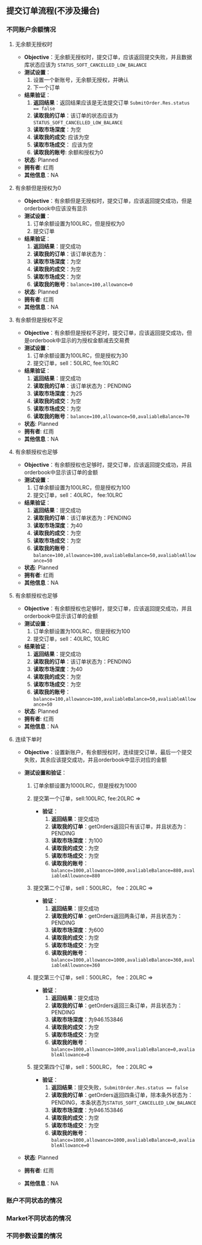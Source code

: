 ## 提交订单流程(不涉及撮合)

### 不同账户余额情况

1. 无余额无授权时
    - **Objective**：无余额无授权时，提交订单，应该返回提交失败，并且数据库状态应该为 `STATUS_SOFT_CANCELLED_LOW_BALANCE`
    - **测试设置**：
        1. 设置一个新账号，无余额无授权，并确认
        2. 下一个订单
    - **结果验证**：
        1. **返回结果**：返回结果应该是无法提交订单 `SubmitOrder.Res.status == false`
        1. **读取我的订单**：该订单的状态应该为 `STATUS_SOFT_CANCELLED_LOW_BALANCE`
        1. **读取市场深度**：为空
        1. **读取我的成交**: 应该为空
        1. **读取市场成交**： 应该为空
        1. **读取我的账号**: 余额和授权为0
    - **状态**: Planned
    - **拥有者**: 红雨
    - **其他信息**：NA
    
    
1. 有余额但是授权为0
    - **Objective**：有余额但是无授权时，提交订单，应该返回提交成功，但是orderbook中应该没有显示
    - **测试设置**：
        1. 订单余额设置为100LRC，但是授权为0
        2. 提交订单
    - **结果验证**：
        1. **返回结果**：提交成功
        1. **读取我的订单**：该订单状态为：
        1. **读取市场深度**：为空
        1. **读取我的成交**：为空
        1. **读取市场成交**：为空
        1. **读取我的账号**：`balance=100,allowance=0`
    - **状态**: Planned
    - **拥有者**: 红雨
    - **其他信息**：NA
    
1. 有余额但是授权不足
    - **Objective**：有余额但是授权不足时，提交订单，应该返回提交成功，但是orderbook中显示的为授权金额减去交易费
    - **测试设置**：
        1. 订单余额设置为100LRC，但是授权为30
        2. 提交订单，sell：50LRC, fee:10LRC
    - **结果验证**：
        1. **返回结果**：提交成功
        1. **读取我的订单**：该订单状态为：PENDING
        1. **读取市场深度**：为25
        1. **读取我的成交**：为空
        1. **读取市场成交**：为空
        1. **读取我的账号**：`balance=100,allowance=50,avaliableBalance=70`
    - **状态**: Planned
    - **拥有者**: 红雨
    - **其他信息**：NA
    
1. 有余额授权也足够
    - **Objective**：有余额授权也足够时，提交订单，应该返回提交成功，并且orderbook中显示该订单的金额
    - **测试设置**：
        1. 订单余额设置为100LRC，但是授权为100
        2. 提交订单，sell：40LRC， fee:10LRC
    - **结果验证**：
        1. **返回结果**：提交成功
        1. **读取我的订单**：该订单状态为：PENDING
        1. **读取市场深度**：为40
        1. **读取我的成交**：为空
        1. **读取市场成交**：为空
        1. **读取我的账号**：`balance=100,allowance=100,avaliableBalance=50,avaliableAllowance=50`
    - **状态**: Planned
    - **拥有者**: 红雨
    - **其他信息**：NA

1. 有余额授权也足够
    - **Objective**：有余额授权也足够时，提交订单，应该返回提交成功，并且orderbook中显示该订单的金额
    - **测试设置**：
        1. 订单余额设置为100LRC，但是授权为100
        2. 提交订单，sell：40LRC, 10LRC
    - **结果验证**：
        1. **返回结果**：提交成功
        1. **读取我的订单**：该订单状态为：PENDING
        1. **读取市场深度**：为40
        1. **读取我的成交**：为空
        1. **读取市场成交**：为空
        1. **读取我的账号**：`balance=100,allowance=100,avaliableBalance=50,avaliableAllowance=50`
    - **状态**: Planned
    - **拥有者**: 红雨
    - **其他信息**：NA

1. 连续下单时
    - **Objective**：设置新账户，有余额授权时，连续提交订单，最后一个提交失败，其余应该提交成功，并且orderbook中显示对应的金额
    - **测试设置和验证**：
        1. 订单余额设置为1000LRC，但是授权为1000
        2. 提交第一个订单，sell:100LRC, fee:20LRC => 
        	- **验证**：
		        1. **返回结果**：提交成功
		        1. **读取我的订单**：getOrders返回只有该订单，并且状态为：PENDING
		        1. **读取市场深度**：为100
		        1. **读取我的成交**：为空
		        1. **读取市场成交**：为空
		        1. **读取我的账号**：`balance=1000,allowance=1000,avaliableBalance=880,avaliableAllowance=880`
		        
        2. 提交第二个订单，sell：500LRC， fee：20LRC => 
        	- **验证**：
		        1. **返回结果**：提交成功
		        1. **读取我的订单**：getOrders返回两条订单，并且状态为：PENDING
		        1. **读取市场深度**：为600
		        1. **读取我的成交**：为空
		        1. **读取市场成交**：为空
		        1. **读取我的账号**：`balance=1000,allowance=1000,avaliableBalance=360,avaliableAllowance=360`
		        
        2. 提交第三个订单，sell：500LRC， fee：20LRC => 
        	- **验证**：
		        1. **返回结果**：提交成功
		        1. **读取我的订单**：getOrders返回三条订单，并且状态为：PENDING
		        1. **读取市场深度**：为946.153846
		        1. **读取我的成交**：为空
		        1. **读取市场成交**：为空
		        1. **读取我的账号**：`balance=1000,allowance=1000,avaliableBalance=0,avaliableAllowance=0`

		        
        2. 提交第四个订单，sell：500LRC， fee：20LRC => 
        	- **验证**：
		        1. **返回结果**：提交失败，`SubmitOrder.Res.status == false`
		        1. **读取我的订单**：getOrders返回四条订单，除本条外状态为：PENDING，本条状态为`STATUS_SOFT_CANCELLED_LOW_BALANCE`
		        1. **读取市场深度**：为946.153846
		        1. **读取我的成交**：为空
		        1. **读取市场成交**：为空
		        1. **读取我的账号**：`balance=1000,allowance=1000,avaliableBalance=0,avaliableAllowance=0`

    - **状态**: Planned
    - **拥有者**: 红雨
    - **其他信息**：NA
    
    
### 账户不同状态的情况

### Market不同状态的情况

### 不同参数设置的情况